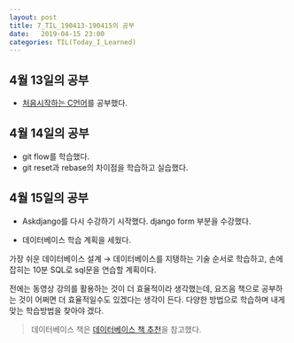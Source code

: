 ```yaml
---
layout: post
title: 7_TIL_190413-190415의 공부
date:   2019-04-15 23:00
categories: TIL(Today_I_Learned)
---
```


## 4월 13일의 공부

- [처음시작하는 C언어](https://www.inflearn.com/course/c/)를 공부했다.

## 4월 14일의 공부

- git flow를 학습했다.
- git reset과 rebase의 차이점을 학습하고 실습했다.

## 4월 15일의 공부

- Askdjango를 다시 수강하기 시작했다. django form 부분을 수강했다.

- 데이터베이스 학습 계획을 세웠다.

가장 쉬운 데이터베이스 설계 → 데이터베이스를 지탱하는 기술 순서로 학습하고, 손에잡히는 10분 SQL로 sql문을 연습할 계획이다.

전에는 동영상 강의를 활용하는 것이 더 효율적이라 생각했는데, 요즈음 책으로 공부하는 것이 어쩌면 더 효율적일수도 있겠다는 생각이 든다. 다양한 방법으로 학습하며 내게 맞는 학습방법을 찾아야 겠다.


> 데이터베이스 책은 [데이터베이스 책 추천](https://yeolco.tistory.com/51)을 참고했다.
